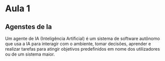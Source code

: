 # Aula 1

## Agenstes de Ia

  Um agente de IA (Inteligência Artificial) é um sistema de software autônomo que usa a IA para interagir
  com o ambiente, tomar decisões, aprender e realizar tarefas para atingir objetivos predefinidos em nome
  dos utilizadores ou de um sistema maior.
  